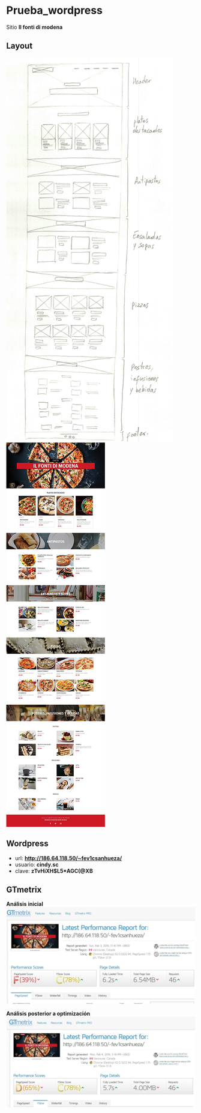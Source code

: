 # Prueba_wordpress
Sitio **Il fonti di modena**

## Layout
![Sketch menú online](images/maqueta.jpg)
![Sketch menú online](images/diseno.jpg)


## Wordpress
- url: **http://186.64.118.50/~fev1csanhueza/**
- usuario: **cindy.sc**
- clave: **zTvHiXH$L5*AGC(@XB**

## GTmetrix

**Análisis inicial**
![GTmetrix inicial](images/gtmetrix_1.jpg)


**Análisis posterior a optimización**
![GTmetrix posterior](images/gtmetrix_2.jpg)
